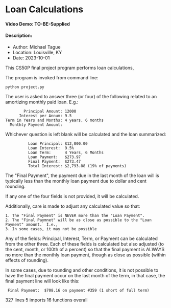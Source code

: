 # Loan Calculations
#### Video Demo: TO-BE-Supplied
#### Description:

* Author:   Michael Tague
* Location: Louisville, KY
* Date:     2023-10-01

This CS50P final project program performs loan calculations,

The program is invoked from command line:

    python project.py

The user is asked to answer three (or four) of the following related to an amortizing monthly paid loan.  E.g.:

            Principal Amount: 12000
          Interest per Annum: 9.5
    Term in Years and Months: 4 years, 6 months
      Monthly Payment Amount:

Whichever question is left blank will be calculated and the loan summarized:

              Loan Principal: $12,000.00
              Loan Interest:  9.5%
              Loan Term:      4 Years, 6 Months
              Loan Payment:   $273.97
              Final Payment:  $273.47
              Total Interest: $2,793.88 (19% of payments)

The "Final Payment", the payment due in the last month of the loan will is typically less than the monthly loan payment due to dollar and cent rounding.

If any one of the four fields is not provided, it will be calculated.

Additionally, care is made to adjust any calculated value so that:

    1. The "Final Payment" is NEVER more than the "Loan Payment".
    2. The "Final Paymnet" will be as close as possible to the "Loan Payment" amount.  I.e., 
    3. In some cases, it may not be possible



Any of the fields: Principal, Interest, Term, or Payment can be calculated from
the other three.   Each of these fields is calculated but also adjusted (to the
cent, month, or 100th of a percent) so that the final payment is ALWAYS no more
than the monthly loan payment, though as close as possible (within effects of rounding).

In some cases, due to rounding and other conditions, it is not possible to have the
final payment occur on the last month of the term, in that case, the final payment
line will look like this:

     Final Payment:  $708.16 on payment #359 (1 short of full term)






327 lines
5 imports
16 functions overall


